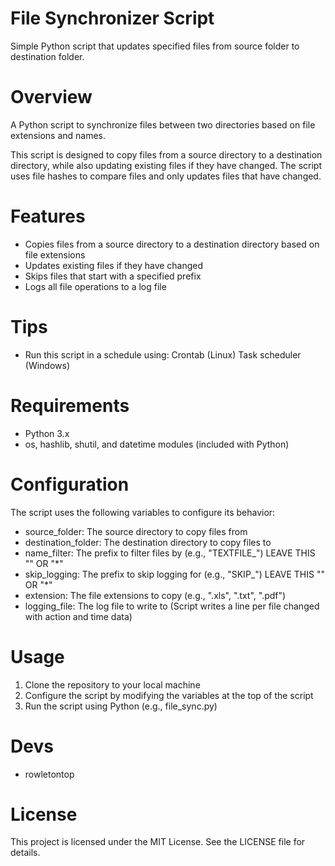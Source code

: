 # File Synchronizer Script
Simple Python script that updates specified files from source folder to destination folder.

# Overview
A Python script to synchronize files between two directories based on file extensions and names.

This script is designed to copy files from a source directory to a destination directory, while also updating existing files if they have changed. The script uses file hashes to compare files and only updates files that have changed.

# Features
- Copies files from a source directory to a destination directory based on file extensions
- Updates existing files if they have changed
- Skips files that start with a specified prefix
- Logs all file operations to a log file

# Tips
- Run this script in a schedule using:
  Crontab (Linux)
  Task scheduler (Windows)

# Requirements
- Python 3.x
- os, hashlib, shutil, and datetime modules (included with Python)

# Configuration
The script uses the following variables to configure its behavior:

- source_folder: The source directory to copy files from
- destination_folder: The destination directory to copy files to
- name_filter: The prefix to filter files by (e.g., "TEXTFILE_") LEAVE THIS "" OR "*"
- skip_logging: The prefix to skip logging for (e.g., "SKIP_") LEAVE THIS "" OR "*"
- extension: The file extensions to copy (e.g., ".xls", ".txt", ".pdf")
- logging_file: The log file to write to (Script writes a line per file changed with action and time data)

# Usage
1. Clone the repository to your local machine
2. Configure the script by modifying the variables at the top of the script
3. Run the script using Python (e.g., file_sync.py)

# Devs
- rowletontop
  
# License
This project is licensed under the MIT License. See the LICENSE file for details.

